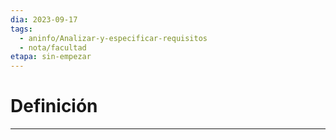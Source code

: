 ```yaml
---
dia: 2023-09-17
tags:
  - aninfo/Analizar-y-especificar-requisitos
  - nota/facultad
etapa: sin-empezar
---
```

# Definición
---
